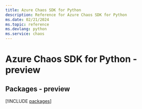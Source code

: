 ```yaml
---
title: Azure Chaos SDK for Python
description: Reference for Azure Chaos SDK for Python
ms.date: 02/21/2024
ms.topic: reference
ms.devlang: python
ms.service: chaos
---
```

# Azure Chaos SDK for Python - preview
## Packages - preview
[!INCLUDE [packages](chaos-index.md)]